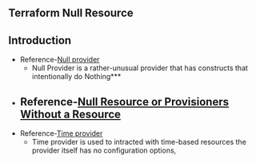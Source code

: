 ## Terraform Null Resource
## Introduction
- Reference-[Null provider](https://registry.terraform.io/providers/hashicorp/null/latest/docs)
    - Null Provider is a rather-unusual provider that has constructs that intentionally do Nothing***
- Reference-[Null Resource or Provisioners Without a Resource](https://www.terraform.io/language/resources/provisioners/null_resource)
    - 
- Reference-[Time provider](https://registry.terraform.io/providers/hashicorp/time/latest/docs)
    - Time provider is used to intracted with time-based resources the provider itself has no configuration options,